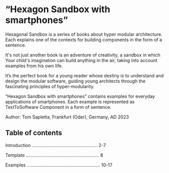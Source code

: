 # “Hexagon Sandbox with smartphones”
Hexagonal Sandbox is a series of books about hyper modular architecture. Each explains one of the contexts for building components in the form of a sentence.

It's not just another book is an adventure of creativity, a sandbox in which Your child's imagination can build anything in the air, taking into account examples from his own life.

It’s the perfect book for a young reader whose destiny is to understand and design the modular software, guiding young architects through the fascinating principles of hyper-modularity.

“Hexagon Sandbox with smartphones” contains examples for everyday applications of smartphones. Each example is represented as TextToSoftware Component in a form of sentence.

Author: Tom Sapletta, Frankfurt (Oder), Germany, AD 2023


## Table of contents

Introduction ................................................... 2-7

Template ......................................................... 8

Examples ......................................................... 10-17
